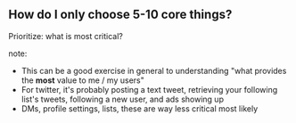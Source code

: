 ## How do I only choose 5-10 core things?

Prioritize: what is most critical?

note:
- This can be a good exercise in general to understanding "what provides the **most** value to me / my users"
- For twitter, it's probably posting a text tweet, retrieving your following list's tweets, following a new user, and ads showing up
- DMs, profile settings, lists, these are way less critical most likely